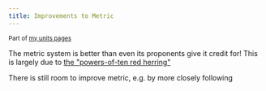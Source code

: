 ```yaml
---
title: Improvements to Metric
---
```


<small>Part of [my units pages](/projects/units)</small>

The metric system is better than even its proponents give it credit for! This is
largely due to
[the "powers-of-ten red herring"](metric_red_herring.html)

There is still room to improve metric, e.g. by more closely following

